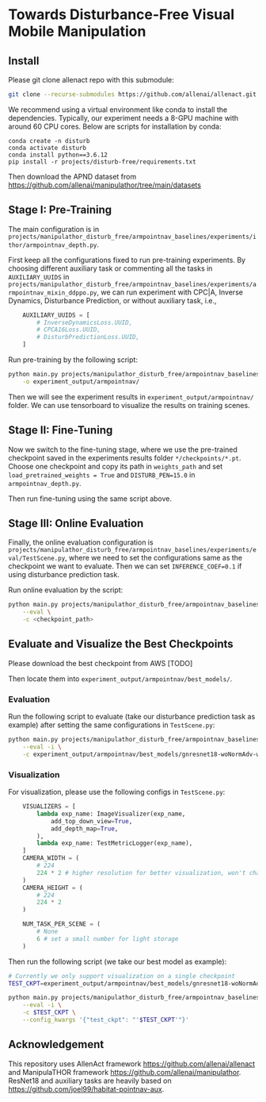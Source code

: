 # Towards Disturbance-Free Visual Mobile Manipulation

## Install
Please git clone allenact repo with this submodule:
```bash
git clone --recurse-submodules https://github.com/allenai/allenact.git
```

We recommend using a virtual environment like conda to install the dependencies. Typically, our experiment needs a 8-GPU machine with around 60 CPU cores. Below are scripts for installation by conda:

```
conda create -n disturb
conda activate disturb
conda install python==3.6.12
pip install -r projects/disturb-free/requirements.txt
```

Then download the APND dataset from https://github.com/allenai/manipulathor/tree/main/datasets

## Stage I: Pre-Training
The main configuration is in `projects/manipulathor_disturb_free/armpointnav_baselines/experiments/ithor/armpointnav_depth.py`. 

First keep all the configurations fixed to run pre-training experiments. By choosing different auxiliary task or commenting all the tasks in `AUXILIARY_UUIDS` in `projects/manipulathor_disturb_free/armpointnav_baselines/experiments/armpointnav_mixin_ddppo.py`, we can run experiment with CPC|A, Inverse Dynamics, Disturbance Prediction, or without auxiliary task, i.e., 

```python
    AUXILIARY_UUIDS = [
        # InverseDynamicsLoss.UUID,
        # CPCA16Loss.UUID,
        # DisturbPredictionLoss.UUID,
    ]
```

Run pre-training by the following script:

```bash
python main.py projects/manipulathor_disturb_free/armpointnav_baselines/experiments/ithor/armpointnav_depth.py -s 302 --save_dir_fmt NESTED \
    -o experiment_output/armpointnav/
```

Then we will see the experiment results in `experiment_output/armpointnav/` folder. We can use tensorboard to visualize the results on training scenes.

## Stage II: Fine-Tuning
Now we switch to the fine-tuning stage, where we use the pre-trained checkpoint saved in the experiments results folder `*/checkpoints/*.pt`. Choose one checkpoint and copy its path in `weights_path` and set `load_pretrained_weights = True` and `DISTURB_PEN=15.0` in `armpointnav_depth.py`.

Then run fine-tuning using the same script above.


## Stage III: Online Evaluation
Finally, the online evaluation configuration is `projects/manipulathor_disturb_free/armpointnav_baselines/experiments/eval/TestScene.py`, where we need to set the configurations same as the checkpoint we want to evaluate. Then we can set `INFERENCE_COEF=0.1` if using disturbance prediction task.

Run online evaluation by the script:

```bash
python main.py projects/manipulathor_disturb_free/armpointnav_baselines/experiments/eval/TestScene.py -s 1 --save_dir_fmt NESTED \
    --eval \
    -c <checkpoint_path>
```

## Evaluate and Visualize the Best Checkpoints
Please download the best checkpoint from AWS [TODO]

Then locate them into `experiment_output/armpointnav/best_models/`. 

### Evaluation

Run the following script to evaluate (take our disturbance prediction task as example) after setting the same configurations in `TestScene.py`:

```bash
python main.py projects/manipulathor_disturb_free/armpointnav_baselines/experiments/eval/TestScene.py -s 1 --save_dir_fmt NESTED \
    --eval -i \
    -c experiment_output/armpointnav/best_models/gnresnet18-woNormAdv-wact-man_sel-polar_radian-finetune-disturb_pen15.0_all-Disturb_Pred-gamma2.0/checkpoints
```

### Visualization

For visualization, please use the following configs in `TestScene.py`:
```python
    VISUALIZERS = [
        lambda exp_name: ImageVisualizer(exp_name, 
            add_top_down_view=True,
            add_depth_map=True,
        ),
        lambda exp_name: TestMetricLogger(exp_name),
    ]
    CAMERA_WIDTH = (
        # 224
        224 * 2 # higher resolution for better visualization, won't change the agent obs shape
    )
    CAMERA_HEIGHT = (
        # 224
        224 * 2
    )

    NUM_TASK_PER_SCENE = (
        # None
        6 # set a small number for light storage
    )
```
Then run the following script (we take our best model as example):
```bash
# Currently we only support visualization on a single checkpoint
TEST_CKPT=experiment_output/armpointnav/best_models/gnresnet18-woNormAdv-wact-man_sel-polar_radian-finetune-disturb_pen15.0_all-Disturb_Pred-gamma2.0/checkpoints/exp_resnet18-woNormAdv-wact-man_sel-polar_radian-finetune-disturb_pen15.0_all-Disturb_Pred-gamma2.0__stage_00__steps_000025054444.pt

python main.py projects/manipulathor_disturb_free/armpointnav_baselines/experiments/eval/TestScene.py -s 1 --save_dir_fmt NESTED \
    --eval -i \
    -c $TEST_CKPT \
    --config_kwargs '{"test_ckpt": "'$TEST_CKPT'"}'
```

## Acknowledgement
This repository uses AllenAct framework https://github.com/allenai/allenact and ManipulaTHOR framework https://github.com/allenai/manipulathor. ResNet18 and auxiliary tasks are heavily based on https://github.com/joel99/habitat-pointnav-aux. 
